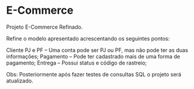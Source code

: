 # E-Commerce
Projeto E-Commerce Refinado.

Refine o modelo apresentado acrescentando os seguintes pontos:

Cliente PJ e PF – Uma conta pode ser PJ ou PF, mas não pode ter as duas informações;
Pagamento – Pode ter cadastrado mais de uma forma de pagamento;
Entrega – Possui status e código de rastreio;

Obs: Posteriormente após fazer testes de consultas SQL o projeto será atualizado.
